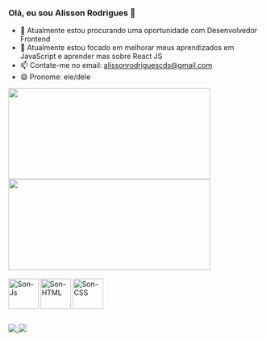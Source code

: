 ### Olá, eu sou Alisson Rodrigues 👋

<!--
**Son-Rodrigues/Son-Rodrigues** is a ✨ _special_ ✨ repository because its `README.md` (this file) appears on your GitHub profile. -->

- 🔭 Atualmente estou procurando uma oportunidade com Desenvolvedor Frontend
- 🌱 Atualmente estou focado em melhorar meus aprendizados em JavaScript e aprender mas sobre React JS
- 📫 Contate-me no email: alissonrodriguescds@gmail.com
- 😄 Pronome: ele/dele

<div class="center">
  <a href="https://github.com/Son-Rodrigues"></a>
  <img height = "180em" width = "400px" src = "https://github-readme-stats.vercel.app/api?username=Son-Rodrigues&show_icons=true&theme=dracula&include_all_commits=true&count_private=true" />
  <img height = "180em" width = "400px" src = "https://github-readme-stats.vercel.app/api/top-langs/?username=Son-Rodrigues&layout=compact&langs_count=7&theme=dracula" />
</div>
<div style = "display: inline_block"> <br>
  <img align = "center" alt = "Son-Js" height = "60" width = "60" src = "https://img.icons8.com/color/480/000000/javascript--v2.png"/>
  <img align = "center" alt = "Son-HTML" height = "60" width = "60" src = "https://img.icons8.com/color/480/000000/html-5--v1.png"/>
  <img align = "center" alt = "Son-CSS" height = "60" width = "60" src = "https://img.icons8.com/color/480/000000/css3.png"/>
</div>

##

<div> 
  <a href = "mailto:alissonrodriguescds@gmail.com"> <img src = "https://img.shields.io/badge/-Gmail-%23333?style=for-the-badge&logo=gmail&logoColor=white" target = "_ blank"> </a>
  <a href="https://www.linkedin.com/in/son-rodrigues/" target="_blank"> <img src = "https://img.shields.io/badge/LinkedIn-0077B5?style=for-the-badge&logo=linkedin&logoColor=white" target =" _ blank "> </a>
</div>
